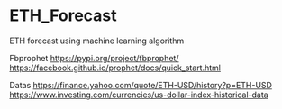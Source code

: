 # ETH_Forecast
 ETH forecast using machine learning algorithm 
 
 

Fbprophet
https://pypi.org/project/fbprophet/
https://facebook.github.io/prophet/docs/quick_start.html


Datas
https://finance.yahoo.com/quote/ETH-USD/history?p=ETH-USD
https://www.investing.com/currencies/us-dollar-index-historical-data

